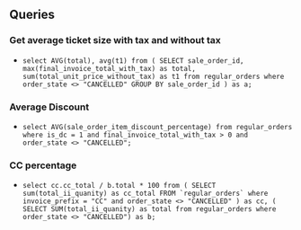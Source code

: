 ## Queries
### Get average ticket size with tax and without tax
- ```select AVG(total), avg(t1) from ( SELECT sale_order_id, max(final_invoice_total_with_tax) as total, sum(total_unit_price_without_tax) as t1 from regular_orders where order_state <> "CANCELLED" GROUP BY sale_order_id ) as a;```

### Average Discount
- ```select AVG(sale_order_item_discount_percentage) from regular_orders where is_dc = 1 and final_invoice_total_with_tax > 0 and order_state <> "CANCELLED";```

### CC percentage
- ```select cc.cc_total / b.total * 100 from ( SELECT sum(total_ii_quanity) as cc_total FROM `regular_orders` where invoice_prefix = "CC" and order_state <> "CANCELLED" ) as cc, ( SELECT SUM(total_ii_quanity) as total from regular_orders where order_state <> "CANCELLED") as b;```
